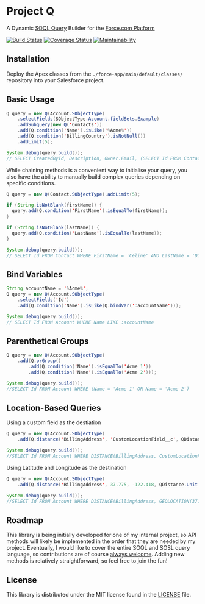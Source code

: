 # Project Q
A Dynamic [SOQL Query](https://developer.salesforce.com/docs/atlas.en-us.soql_sosl.meta/soql_sosl/sforce_api_calls_soql_sosl_intro.htm) Builder for the [Force.com Platform](https://developer.salesforce.com/docs/atlas.en-us.fundamentals.meta/fundamentals/adg_preface.htm)

 [![Build Status](https://travis-ci.com/fehays/q.svg?branch=master)](https://travis-ci.com/fehays/q)
 [![Coverage Status](https://coveralls.io/repos/github/fehays/q/badge.svg?branch=master)](https://coveralls.io/github/fehays/q?branch=master)
  [![Maintainability](https://api.codeclimate.com/v1/badges/bb48ebe88349e1272759/maintainability)](https://codeclimate.com/github/fehays/q/maintainability)

## Installation

Deploy the Apex classes from the `./force-app/main/default/classes/` repository into your Salesforce project.

## Basic Usage

```java
Q query = new Q(Account.SObjectType)
    .selectFields(SObjectType.Account.fieldSets.Example)
    .addSubquery(new Q('Contacts'))
    .add(Q.condition('Name').isLike('%Acme%'))
    .add(Q.condition('BillingCountry').isNotNull())
    .addLimit(5);

System.debug(query.build());
// SELECT CreatedById, Description, Owner.Email, (SELECT Id FROM Contacts) FROM Account WHERE Name LIKE '%Acme%' AND BillingCountry != null LIMIT 5
```

While chaining methods is a convenient way to initialise your query, you also have the ability to manually build complex queries depending on specific conditions.

```java
Q query = new Q(Contact.SObjectType).addLimit(5);

if (String.isNotBlank(firstName)) {
  query.add(Q.condition('FirstName').isEqualTo(firstName));
}

if (String.isNotBlank(lastName)) {
  query.add(Q.condition('LastName').isEqualTo(lastName));
}

System.debug(query.build());
// SELECT Id FROM Contact WHERE FirstName = 'Céline' AND LastName = 'Dion' LIMIT 5
```

## Bind Variables
```java
String accountName = '%Acme%';
Q query = new Q(Account.SObjectType)
    .selectFields('Id')
    .add(Q.condition('Name').isLike(Q.bindVar(':accountName')));

System.debug(query.build());
// SELECT Id FROM Account WHERE Name LIKE :accountName
```

## Parenthetical Groups
```java
Q query = new Q(Account.SObjectType)
    .add(Q.orGroup()
        .add(Q.condition('Name').isEqualTo('Acme 1'))
        .add(Q.condition('Name').isEqualTo('Acme 2')));

System.debug(query.build());
//SELECT Id FROM Account WHERE (Name = 'Acme 1' OR Name = 'Acme 2')
```

## Location-Based Queries

Using a custom field as the destiation
```java
Q query = new Q(Account.SObjectType)
    .add(Q.distance('BillingAddress', 'CustomLocationField__c', QDistance.Unit.mi).isLessThan(20));

System.debug(query.build());
//SELECT Id FROM Account WHERE DISTANCE(BillingAddress, CustomLocationField__c) < 20
```

Using Latitude and Longitude as the destination
```java
Q query = new Q(Account.SObjectType)
    .add(Q.distance('BillingAddress', 37.775, -122.418, QDistance.Unit.mi).isLessThan(20))

System.debug(query.build());
//SELECT Id FROM Account WHERE DISTANCE(BillingAddress, GEOLOCATION(37.775, -122.418), 'mi') < 20
```

## Roadmap

This library is being initially developed for one of my internal project,
so API methods will likely be implemented in the order that they are
needed by my project. Eventually, I would like to cover the entire
SOQL and SOSL query language, so contributions are of course
[always welcome][contributing]. Adding new methods is relatively
straightforward, so feel free to join the fun!

[contributing]: CONTRIBUTING.md


## License

This library is distributed under the MIT license found in the [LICENSE](./LICENSE)
file.
